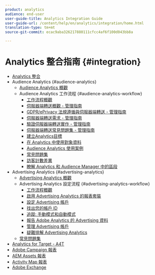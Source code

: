 ```yaml
---
product: analytics
audience: end-user
user-guide-title: Analytics Integration Guide
user-guide-url: /content/help/en/analytics/integration/home.html
translation-type: tm+mt
source-git-commit: ecac9aba326217880111cfcc4af6f100d043bb8a

---
```



# Analytics 整合指南 {#integration}

+ [Analytics 整合](home.md)
+ Audience Analytics {#audience-analytics}
   + [Audience Analytics 概觀](c-audience-analytics/mc-audiences-aam.md)
   + Audience Analytics 工作流程 {#audience-analytics-workflow}
      + [工作流程概觀](c-audience-analytics/c-workflow/audiences-workflow.md)
      + [伺服器端轉送概觀 - 管理指南](/help/admin/admin/c-server-side-forwarding/ssf.md)
      + [GDPR/ePrivacy 法規遵循與伺服器端轉送 - 管理指南](/help/admin/admin/c-server-side-forwarding/ssf-gdpr.md)
      + [伺服器端轉送需求 - 管理指南](/help/admin/admin/c-server-side-forwarding/ssf-requirements.md)
      + [驗證伺服器端轉送實作 - 管理指南](/help/admin/admin/c-server-side-forwarding/ssf-verify.md)
      + [伺服器端轉送常見問題集 - 管理指南](/help/admin/admin/c-server-side-forwarding/ssf-faq.md)
      + [建立Analytics目標](https://docs.adobe.com/help/en/audience-manager/user-guide/features/destinations/experience-cloud-destinations/create-analytics-destination.html)
      + [在 Analytics 中使用對象資料](c-audience-analytics/c-workflow/use-audience-data-analytics.md)
      + [Audience Analytics 使用案例](c-audience-analytics/aam-audience-use-cases.md)
      + [常見問題集](c-audience-analytics/mc-audiences-faqs.md)
      + [訪客計數差異](c-audience-analytics/visitor-count-reconciliation.md)
      + [瞭解 Analytics 和 Audience Manager 中的區段](c-audience-analytics/aam-analytics-segments.md)
+ Advertising Analytics {#advertising-analytics}
   + [Advertising Analytics 概觀](c-advertising-analytics/overview.md)
   + Advertising Analytics 設定流程 {#advertising-analytics-workflow}
      + [工作流程概觀](c-advertising-analytics/c-adanalytics-workflow/aa-workflow.md)
      + [啟用 Advertising Analytics 的報表套裝](c-advertising-analytics/c-adanalytics-workflow/aa-provision-rs.md)
      + [設定 Advertising 帳戶](c-advertising-analytics/c-adanalytics-workflow/aa-create-ad-account.md)
      + [找出您的帳戶 ID](c-advertising-analytics/c-adanalytics-workflow/aa-locate-account-id.md)
      + [追蹤: 手動模式和自動模式](c-advertising-analytics/c-adanalytics-workflow/aa-manual-vs-automatic-tracking.md)
      + [報告 Adobe Analytics 的 Advertising 資料](c-advertising-analytics/c-adanalytics-workflow/aa-report-ad-data-an.md)
      + [管理 Advertising 帳戶](c-advertising-analytics/c-adanalytics-workflow/aa-manage-ad-accounts.md)
      + [疑難排解 Advertising Analytics](c-advertising-analytics/c-adanalytics-workflow/aa-troubleshooting.md)
   + [常見問題集](c-advertising-analytics/aa-faq.md)
+ [Analytics for Target - A4T](https://marketing.adobe.com/resources/help/en_US/target/a4t/a4t.html)
+ [Adobe Campaign 報表](adobe-campaign.md)
+ [AEM Assets 報表](aem-assets-reporting.md)
+ [Activity Map 報表](activitmap-reporting.md)
+ [Adobe Exchange](https://www.adobeexchange.com/experiencecloud.analytics.html#product)
